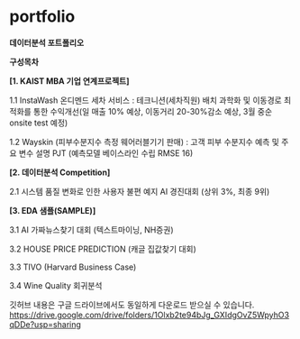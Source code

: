 # portfolio
<b> 데이터분석 포트폴리오 </b>

<b> 구성목차 </b>

<b> [1. KAIST MBA 기업 연계프로젝트] </b>

  1.1 InstaWash 온디멘드 세차 서비스 : 테크니션(세차직원) 배치 과학화 및 이동경로 최적화를 통한 수익개선(일 매출 10% 예상, 이동거리 20-30%감소 예상, 3월 중순 onsite test 예정) 

  1.2 Wayskin (피부수분지수 측정 웨어러블기기 판매) : 고객 피부 수분지수 예측 및 주요 변수 설명 PJT (예측모델 베이스라인 수립 RMSE 16)  



<b> [2. 데이터분석 Competition] </b>

  2.1 시스템 품질 변화로 인한 사용자 불편 예지 AI 경진대회 (상위 3%, 최종 9위) 



<b> [3. EDA 샘플(SAMPLE)] </b>

  3.1 AI 가짜뉴스찾기 대회 (텍스트마이닝, NH증권)

  3.2 HOUSE PRICE PREDICTION (캐글 집값찾기 대회) 

  3.3 TIVO (Harvard Business Case) 

  3.4 Wine Quality 회귀분석 

깃허브 내용은 구글 드라이브에서도 동일하게 다운로드 받으실 수 있습니다. https://drive.google.com/drive/folders/1Olxb2te94bJg_GXIdgOvZ5WpyhO3qDDe?usp=sharing

